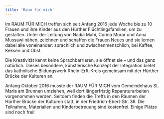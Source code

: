 ```yaml
---
title: 'Raum für mich'
---
```


Im RAUM FÜR MICH treffen sich seit Anfang 2016 jede Woche bis zu 10
Frauen und ihre Kinder aus den Hürther Flüchtlingsfamilien, um zu
gestalten. Unter der Leitung von Nadia Mahi, Corina Morar und Anna
Mussawi nähen, zeichnen und schaffen die Frauen Neues und sie lernen
dabei alle voneinander: sprachlich und zwischenmenschlich, bei Kaffee,
Keksen und Obst.

Die Kreativität kennt keine Sprachbarrieren, sie öffnet sie – und das
ganz natürlich. Dieses besondere, künstlerische Konzept der
Integration bietet das katholische Bildungswerk Rhein-Erft-Kreis
gemeinsam mit der Hürther Brücke der Kulturen an.

Anfang Oktober 2016 musste der RAUM FÜR MICH vom Gemeindehaus
St. Maria am Brunnen umziehen, weil dort längerfristig
Reparaturarbeiten vorgenommen werden. Seitdem finden die Treffs in den
Räumen der Hürther Brücke der Kulturen statt, in der
Friedrich-Ebert-Str. 36. Die Teilnahme, Materialien und
Kinderbetreuung sind kostenfrei. Einige Plätze sind noch frei!

